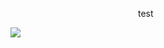 <img src="test.svg" height="1em" width="200"/> <span color="red">test</span>

<img src="https://random-server-stuff.glitch.me/multipart-mixed-replace-image"/>
